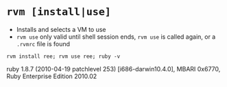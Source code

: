 # `rvm [install|use]`

* Installs and selects a VM to use
* `rvm use` only valid until shell session ends, `rvm use` is called again, or a `.rvmrc` file is found

`rvm install ree; rvm use ree; ruby -v`

<span class="step">ruby 1.8.7 (2010-04-19 patchlevel 253) [i686-darwin10.4.0], MBARI 0x6770, Ruby Enterprise Edition 2010.02</span>